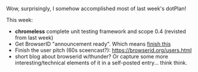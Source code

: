 Wow, surprisingly, I somehow accomplished most of last week's dotPlan!

This week:

* **chromeless** complete unit testing framework and scope 0.4 (revisted from last week)
* Get BrowserID "announcement ready".  Which means [finish this](https://github.com/mozilla/browserid/issues?milestone=5&state=open)
* Finish the user pitch (60s sceencast?): https://browserid.org/users.html
* short blog about browserid w/thunder?  Or capture some more interesting/technical elements of it in a self-posted entry...  think think.
